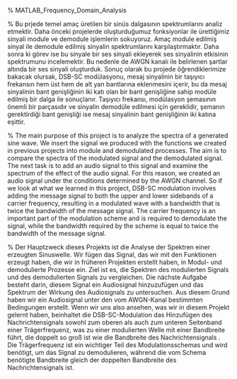 % MATLAB_Frequency_Domain_Analysis



% Bu prjede temel amaç üretilen bir sinüs dalgasının spektrumlarını analiz etmektir. Daha önceki projelerde oluşturduğumuz fonksiyonlar ile ürettiğimiz sinyali module ve demodule işlemlerin sokuyoruz. Amaç module edilmiş sinyal ile demodule edilmiş sinyalin  spektrumlarını karşılaştırmaktır. Daha sonra ki görev ise bu sinyale bir ses sinyali ekleyerek ses sinyalinin etkisinin spektrumunu incelemektir. Bu nedenle de AWGN kanalı ile belirlenen şartlar altında bir ses sinyali oluşturduk. Sonuç olarak bu projede öğrendiklerimize bakacak olursak, DSB-SC modülasyonu, mesaj sinyalinin bir taşıyıcı frekansın hem üst hem de alt yan bantlarına eklenmesini içerir, bu da mesaj sinyalinin bant genişliğinin iki katı olan bir bant genişliğine sahip modüle edilmiş bir dalga ile sonuçlanır. Taşıyıcı frekansı, modülasyon şemasının önemli bir parçasıdır ve sinyalin demodüle edilmesi için gereklidir, şemanın gerektirdiği bant genişliği ise mesaj sinyalinin bant genişliğinin iki katına eşittir.



% The main purpose of this project is to analyze the spectra of a generated sine wave. We insert the signal we produced with the functions we created in previous projects into module and demodulated processes. The aim is to compare the spectra of the modulated signal and the demodulated signal. The next task is to add an audio signal to this signal and examine the spectrum of the effect of the audio signal. For this reason, we created an audio signal under the conditions determined by the AWGN channel. So if we look at what we learned in this project, DSB-SC modulation involves adding the message signal to both the upper and lower sidebands of a carrier frequency, resulting in a modulated wave with a bandwidth that is twice the bandwidth of the message signal. The carrier frequency is an important part of the modulation scheme and is required to demodulate the signal, while the bandwidth required by the scheme is equal to twice the bandwidth of the message signal.



% Der Hauptzweck dieses Projekts ist die Analyse der Spektren einer erzeugten Sinuswelle. Wir fügen das Signal, das wir mit den Funktionen erzeugt haben, die wir in früheren Projekten erstellt haben, in Modul- und demodulierte Prozesse ein. Ziel ist es, die Spektren des modulierten Signals und des demodulierten Signals zu vergleichen. Die nächste Aufgabe besteht darin, diesem Signal ein Audiosignal hinzuzufügen und das Spektrum der Wirkung des Audiosignals zu untersuchen. Aus diesem Grund haben wir ein Audiosignal unter den vom AWGN-Kanal bestimmten Bedingungen erstellt. Wenn wir uns also ansehen, was wir in diesem Projekt gelernt haben, beinhaltet die DSB-SC-Modulation das Hinzufügen des Nachrichtensignals sowohl zum oberen als auch zum unteren Seitenband einer Trägerfrequenz, was zu einer modulierten Welle mit einer Bandbreite führt, die doppelt so groß ist wie die Bandbreite des Nachrichtensignals . Die Trägerfrequenz ist ein wichtiger Teil des Modulationsschemas und wird benötigt, um das Signal zu demodulieren, während die vom Schema benötigte Bandbreite gleich der doppelten Bandbreite des Nachrichtensignals ist.
